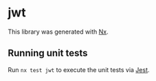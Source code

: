 # jwt

This library was generated with [Nx](https://nx.dev).

## Running unit tests

Run `nx test jwt` to execute the unit tests via [Jest](https://jestjs.io).
